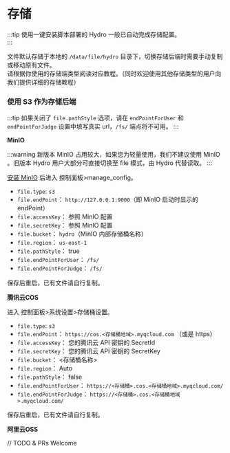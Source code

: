 # 存储

:::tip
使用一键安装脚本部署的 Hydro 一般已自动完成存储配置。  
:::

文件默认存储于本地的 `/data/file/hydro` 目录下，切换存储后端时需要手动复制或移动原有文件。  
请根据你使用的存储端类型阅读对应教程。（同时欢迎使用其他存储类型的用户向我们提供详细的存储教程）

### 使用 S3 作为存储后端

:::tip
如果关闭了 `file.pathStyle` 选项，请在 `endPointForUser` 和 `endPointForJudge` 设置中填写真实 url，`/fs/` 端点将不可用。
:::

**MinIO**

:::warning
新版本 MinIO 占用较大，如果您为轻量使用，我们不建议使用 MinIO 。旧版本 Hydro 用户大部分可直接切换至 file 模式，由 Hydro 代替读取。
:::

[安装 MinIO](https://min.io/) 后进入 控制面板>manage_config。

- `file.type`: `s3`
- `file.endPoint`： `http://127.0.0.1:9000`（即 MinIO 启动时显示的 endPoint）
- `file.accessKey`： 参照 MinIO 配置
- `file.secretKey`： 参照 MinIO 配置
- `file.bucket`： `hydro`（MinIO 内部存储桶名称）
- `file.region`： `us-east-1`
- `file.pathStyle`： true
- `file.endPointForUser`： `/fs/`
- `file.endPointForJudge`： `/fs/`

保存后重启，已有文件请自行复制。

**腾讯云COS**

进入 控制面板>系统设置>存储桶设置。

- `file.type`: `s3`
- `file.endPoint`： `https://cos.<存储桶地域>.myqcloud.com` （或是 https）
- `file.accessKey`： 您的腾讯云 API 密钥的 SecretId
- `file.secretKey`： 您的腾讯云 API 密钥的 SecretKey
- `file.bucket`： <存储桶名称>
- `file.region`： Auto
- `file.pathStyle`： false
- `file.endPointForUser`： `https://<存储桶>.cos.<存储桶地域>.myqcloud.com/`
- `file.endPointForJudge`： `https://<存储桶>.cos.<存储桶地域>.myqcloud.com/`

保存后重启，已有文件请自行复制。

**阿里云OSS**

// TODO & PRs Welcome
